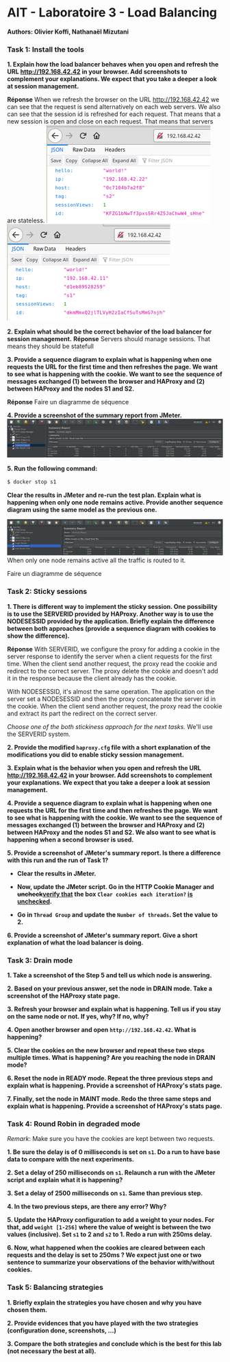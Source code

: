 # AIT - Laboratoire 3 - Load Balancing

**Authors: Olivier Koffi, Nathanaël Mizutani**

### Task 1: Install the tools

**1. Explain how the load balancer behaves when you open and refresh the
URL <http://192.168.42.42> in your browser. Add screenshots to
complement your explanations. We expect that you take a deeper a
look at session management.**

**Réponse**
When we refresh the browser on the URL http://192.168.42.42 we can see that the request is send alternatively on each web servers.
We also can see that the session id is refreshed for each request. That means that a new session is open and close on each request. That means that servers are stateless.
![firstConnection](./images/firstConnection.png)
![firstConnection](./images/secondConnection.png)

**2. Explain what should be the correct behavior of the load balancer for
session management.**
**Réponse**
Servers should manage sessions. That means they should be statefull

**3. Provide a sequence diagram to explain what is happening when one requests the URL for the first time and then refreshes the page. We want to see what is happening with the cookie. We want to see the sequence of messages exchanged (1) between the browser and HAProxy and (2) between HAProxy and the nodes S1 and S2.**

**Réponse**
Faire un diagramme de séquence

**4. Provide a screenshot of the summary report from JMeter.**
![](images/JMeterSummaryReportTask1.png)

**5. Run the following command:**

  ```bash
  $ docker stop s1
  ```

  **Clear the results in JMeter and re-run the test plan. Explain what is happening when only one node remains active. Provide another sequence diagram using the same model as the previous one.**

![JMeter Summary Report s1 down](images/JMeter-SummaryReport-Task1-5.png)
When only one node remains active all the traffic is routed to it.

Faire un diagramme de séquence


### Task 2: Sticky sessions

**1. There is different way to implement the sticky session. One possibility is to use the SERVERID provided by HAProxy. Another way is to use the NODESESSID provided by the application. Briefly explain the difference between both approaches (provide a sequence diagram with cookies to show the difference).**

**Réponse**
With SERVERID, we configure the proxy for adding a cookie in the server response to identify the server when a client requests for the first time. When the client send another request, the proxy read the cookie and redirect to the correct server. The proxy delete the cookie and doesn't add it in the response because the client already has the cookie.

With NODESESSID, it's almost the same operation. The application on the server set a NODESESSID and then the proxy concatenate the server id in the cookie. When the client send another request, the proxy read the cookie and extract its part the redirect on the correct server.



*Choose one of the both stickiness approach for the next tasks.*
We'll use the SERVERID system.

**2. Provide the modified `haproxy.cfg` file with a short explanation of the modifications you did to enable sticky session management.**

**3. Explain what is the behavior when you open and refresh the URL <http://192.168.42.42> in your browser. Add screenshots to complement your explanations. We expect that you take a deeper a look at session management.**

**4. Provide a sequence diagram to explain what is happening when one requests the URL for the first time and then refreshes the page. We want to see what is happening with the cookie. We want to see the sequence of messages exchanged (1) between the browser and HAProxy and (2) between HAProxy and the nodes S1 and S2. We also want to see what is happening when a second browser is used.**

**5. Provide a screenshot of JMeter's summary report. Is there a difference with this run and the run of Task 1?**

  * **Clear the results in JMeter.**

  * **Now, update the JMeter script. Go in the HTTP Cookie Manager and
    <del>uncheck</del><ins>verify that</ins> the box `Clear cookies each iteration?`
    <ins>is unchecked</ins>.**

  * **Go in `Thread Group` and update the `Number of threads`. Set the value to 2.**

**6. Provide a screenshot of JMeter's summary report. Give a short explanation of what the load balancer is doing.**

### Task 3: Drain mode

**1. Take a screenshot of the Step 5 and tell us which node is answering.**

**2. Based on your previous answer, set the node in DRAIN mode. Take a screenshot of the HAProxy state page.**

**3. Refresh your browser and explain what is happening. Tell us if you stay on the same node or not. If yes, why? If no, why?**

**4. Open another browser and open `http://192.168.42.42`. What is happening?**

**5. Clear the cookies on the new browser and repeat these two steps multiple times. What is happening? Are you reaching the node in DRAIN mode?**

**6. Reset the node in READY mode. Repeat the three previous steps and explain what is happening. Provide a screenshot of HAProxy's stats page.**

**7. Finally, set the node in MAINT mode. Redo the three same steps and explain what is happening. Provide a screenshot of HAProxy's stats page.**

### Task 4: Round Robin in degraded mode

*Remark*: Make sure you have the cookies are kept between two requests.

**1. Be sure the delay is of 0 milliseconds is set on `s1`. Do a run to have base data to compare with the next experiments.**

**2. Set a delay of 250 milliseconds on `s1`. Relaunch a run with the JMeter script and explain what it is happening?**

**3. Set a delay of 2500 milliseconds on `s1`. Same than previous step.**

**4. In the two previous steps, are there any error? Why?**

**5. Update the HAProxy configuration to add a weight to your nodes. For that, add `weight [1-256]` where the value of weight is between the two values (inclusive). Set `s1` to 2 and `s2` to 1. Redo a run with 250ms delay.**

**6. Now, what happened when the cookies are cleared between each requests and the delay is set to 250ms ? We expect just one or two sentence to summarize your observations of the behavior with/without cookies.**

### Task 5: Balancing strategies

**1. Briefly explain the strategies you have chosen and why you have chosen them.**

**2. Provide evidences that you have played with the two strategies (configuration done, screenshots, ...)**

**3. Compare the both strategies and conclude which is the best for this lab (not necessary the best at all).**
